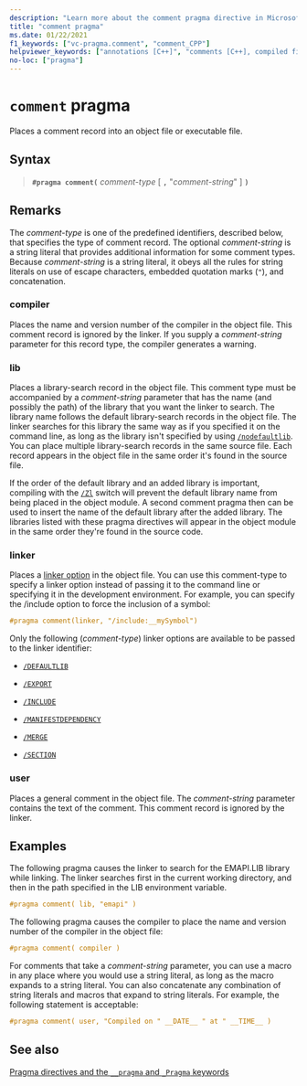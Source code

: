 ```yaml
---
description: "Learn more about the comment pragma directive in Microsoft C/C++"
title: "comment pragma"
ms.date: 01/22/2021
f1_keywords: ["vc-pragma.comment", "comment_CPP"]
helpviewer_keywords: ["annotations [C++]", "comments [C++], compiled files", "pragma, comment", "comment pragma"]
no-loc: ["pragma"]
---
```

# `comment` pragma

Places a comment record into an object file or executable file.

## Syntax

> **`#pragma comment(`** *comment-type* [ **`,`** "*comment-string*" ] **`)`**

## Remarks

The *comment-type* is one of the predefined identifiers, described below, that specifies the type of comment record. The optional *comment-string* is a string literal that provides additional information for some comment types. Because *comment-string* is a string literal, it obeys all the rules for string literals on use of escape characters, embedded quotation marks (`"`), and concatenation.

### compiler

Places the name and version number of the compiler in the object file. This comment record is ignored by the linker. If you supply a *comment-string* parameter for this record type, the compiler generates a warning.

### lib

Places a library-search record in the object file. This comment type must be accompanied by a *comment-string* parameter that has the name (and possibly the path) of the library that you want the linker to search. The library name follows the default library-search records in the object file. The linker searches for this library the same way as if you specified it on the command line, as long as the library isn't specified by using [`/nodefaultlib`](../build/reference/nodefaultlib-ignore-libraries.md). You can place multiple library-search records in the same source file. Each record appears in the object file in the same order it's found in the source file.

If the order of the default library and an added library is important, compiling with the [`/Zl`](../build/reference/zl-omit-default-library-name.md) switch will prevent the default library name from being placed in the object module. A second comment pragma then can be used to insert the name of the default library after the added library. The libraries listed with these pragma directives will appear in the object module in the same order they're found in the source code.

### linker

Places a [linker option](../build/reference/linker-options.md) in the object file. You can use this comment-type to specify a linker option instead of passing it to the command line or specifying it in the development environment. For example, you can specify the /include option to force the inclusion of a symbol:

```C
#pragma comment(linker, "/include:__mySymbol")
```

Only the following (*comment-type*) linker options are available to be passed to the linker identifier:

- [`/DEFAULTLIB`](../build/reference/defaultlib-specify-default-library.md)

- [`/EXPORT`](../build/reference/export-exports-a-function.md)

- [`/INCLUDE`](../build/reference/include-force-symbol-references.md)

- [`/MANIFESTDEPENDENCY`](../build/reference/manifestdependency-specify-manifest-dependencies.md)

- [`/MERGE`](../build/reference/merge-combine-sections.md)

- [`/SECTION`](../build/reference/section-specify-section-attributes.md)

### user

Places a general comment in the object file. The *comment-string* parameter contains the text of the comment. This comment record is ignored by the linker.

## Examples

The following pragma causes the linker to search for the EMAPI.LIB library while linking. The linker searches first in the current working directory, and then in the path specified in the LIB environment variable.

```C
#pragma comment( lib, "emapi" )
```

The following pragma causes the compiler to place the name and version number of the compiler in the object file:

```C
#pragma comment( compiler )
```

For comments that take a *comment-string* parameter, you can use a macro in any place where you would use a string literal, as long as the macro expands to a string literal. You can also concatenate any combination of string literals and macros that expand to string literals. For example, the following statement is acceptable:

```C
#pragma comment( user, "Compiled on " __DATE__ " at " __TIME__ )
```

## See also

[Pragma directives and the `__pragma` and `_Pragma` keywords](./pragma-directives-and-the-pragma-keyword.md)
